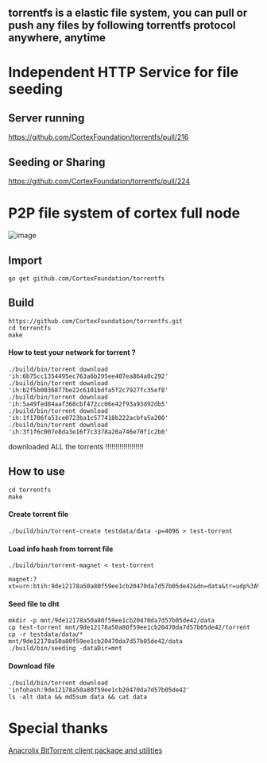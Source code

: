 ## torrentfs is a elastic file system, you can pull or push any files by following torrentfs protocol anywhere, anytime

# Independent HTTP Service for file seeding
## Server running
https://github.com/CortexFoundation/torrentfs/pull/216
## Seeding or Sharing
https://github.com/CortexFoundation/torrentfs/pull/224

# P2P file system of cortex full node
![image](https://user-images.githubusercontent.com/22344498/118778205-6ef75f00-b8bc-11eb-880e-17b5bea66814.png)


## Import
```
go get github.com/CortexFoundation/torrentfs
```
## Build
```
https://github.com/CortexFoundation/torrentfs.git
cd torrentfs
make
```
#### How to test your network for torrent ?
```
./build/bin/torrent download 'ih:6b75cc1354495ec763a6b295ee407ea864a0c292'
./build/bin/torrent download 'ih:b2f5b0036877be22c6101bdfa5f2c7927fc35ef8'
./build/bin/torrent download 'ih:5a49fed84aaf368cbf472cc06e42f93a93d92db5'
./build/bin/torrent download 'ih:1f1706fa53ce0723ba1c577418b222acbfa5a200'
./build/bin/torrent download 'ih:3f1f6c007e8da3e16f7c3378a20a746e70f1c2b0'
```
downloaded ALL the torrents !!!!!!!!!!!!!!!!!!!

## How to use
```
cd torrentfs
make
```
#### Create torrent file
```
./build/bin/torrent-create testdata/data -p=4096 > test-torrent
```
#### Load info hash from torrent file
```
./build/bin/torrent-magnet < test-torrent
```
```
magnet:?xt=urn:btih:9de12178a50a80f59ee1cb20470da7d57b05de42&dn=data&tr=udp%3A%2F%2Ftracker.cortexlabs.ai%3A5008
```
#### Seed file to dht
```
mkdir -p mnt/9de12178a50a80f59ee1cb20470da7d57b05de42/data
cp test-torrent mnt/9de12178a50a80f59ee1cb20470da7d57b05de42/torrent
cp -r testdata/data/* mnt/9de12178a50a80f59ee1cb20470da7d57b05de42/data
./build/bin/seeding -dataDir=mnt
```
#### Download file
```
./build/bin/torrent download 'infohash:9de12178a50a80f59ee1cb20470da7d57b05de42'
ls -alt data && md5sum data && cat data
```
# Special thanks

[Anacrolix BitTorrent client package and utilities](https://github.com/anacrolix/torrent)
